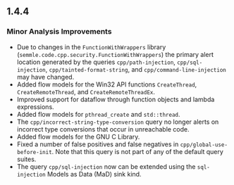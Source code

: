 ## 1.4.4

### Minor Analysis Improvements

* Due to changes in the `FunctionWithWrappers` library (`semmle.code.cpp.security.FunctionWithWrappers`) the primary alert location generated by the queries `cpp/path-injection`, `cpp/sql-injection`, `cpp/tainted-format-string`, and `cpp/command-line-injection` may have changed.
* Added flow models for the Win32 API functions `CreateThread`, `CreateRemoteThread`, and `CreateRemoteThreadEx`.
* Improved support for dataflow through function objects and lambda expressions.
* Added flow models for `pthread_create` and `std::thread`.
* The `cpp/incorrect-string-type-conversion` query no longer alerts on incorrect type conversions that occur in unreachable code.
* Added flow models for the GNU C Library.
* Fixed a number of false positives and false negatives in `cpp/global-use-before-init`. Note that this query is not part of any of the default query suites.
* The query `cpp/sql-injection` now can be extended using the `sql-injection` Models as Data (MaD) sink kind.
